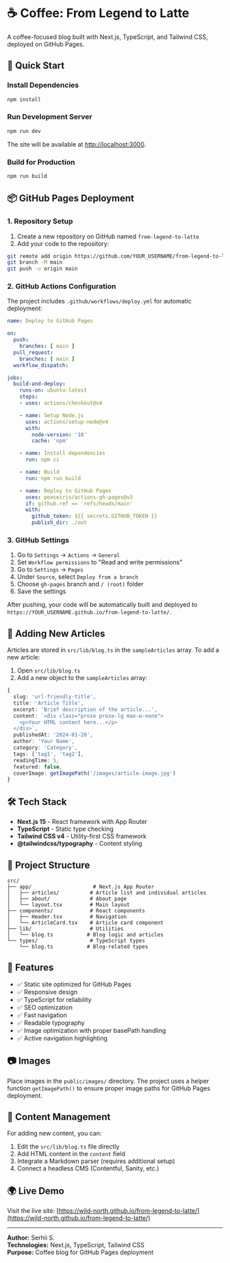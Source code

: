 # ☕ Coffee: From Legend to Latte

A coffee-focused blog built with Next.js, TypeScript, and Tailwind CSS, deployed on GitHub Pages.

## 🚀 Quick Start

### Install Dependencies
```bash
npm install
```

### Run Development Server
```bash
npm run dev
```

The site will be available at [http://localhost:3000](http://localhost:3000).

### Build for Production
```bash
npm run build
```

## 📦 GitHub Pages Deployment

### 1. Repository Setup
1. Create a new repository on GitHub named `from-legend-to-latte`
2. Add your code to the repository:
```bash
git remote add origin https://github.com/YOUR_USERNAME/from-legend-to-latte.git
git branch -M main
git push -u origin main
```

### 2. GitHub Actions Configuration
The project includes `.github/workflows/deploy.yml` for automatic deployment:

```yaml
name: Deploy to GitHub Pages

on:
  push:
    branches: [ main ]
  pull_request:
    branches: [ main ]
  workflow_dispatch:

jobs:
  build-and-deploy:
    runs-on: ubuntu-latest
    steps:
    - uses: actions/checkout@v4

    - name: Setup Node.js
      uses: actions/setup-node@v4
      with:
        node-version: '18'
        cache: 'npm'

    - name: Install dependencies
      run: npm ci

    - name: Build
      run: npm run build

    - name: Deploy to GitHub Pages
      uses: peaceiris/actions-gh-pages@v3
      if: github.ref == 'refs/heads/main'
      with:
        github_token: ${{ secrets.GITHUB_TOKEN }}
        publish_dir: ./out
```

### 3. GitHub Settings
1. Go to `Settings` → `Actions` → `General`
2. Set `Workflow permissions` to "Read and write permissions"
3. Go to `Settings` → `Pages`
4. Under `Source`, select `Deploy from a branch`
5. Choose `gh-pages` branch and `/ (root)` folder
6. Save the settings

After pushing, your code will be automatically built and deployed to `https://YOUR_USERNAME.github.io/from-legend-to-latte/`.

## 📝 Adding New Articles

Articles are stored in `src/lib/blog.ts` in the `sampleArticles` array. To add a new article:

1. Open `src/lib/blog.ts`
2. Add a new object to the `sampleArticles` array:

```typescript
{
  slug: 'url-friendly-title',
  title: 'Article Title',
  excerpt: 'Brief description of the article...',
  content: `<div class="prose prose-lg max-w-none">
    <p>Your HTML content here...</p>
  </div>`,
  publishedAt: '2024-01-20',
  author: 'Your Name',
  category: 'Category',
  tags: ['tag1', 'tag2'],
  readingTime: 5,
  featured: false,
  coverImage: getImagePath('/images/article-image.jpg')
}
```

## 🛠 Tech Stack

- **Next.js 15** - React framework with App Router
- **TypeScript** - Static type checking
- **Tailwind CSS v4** - Utility-first CSS framework
- **@tailwindcss/typography** - Content styling

## 📁 Project Structure

```
src/
├── app/                    # Next.js App Router
│   ├── articles/          # Article list and individual articles
│   ├── about/             # About page
│   └── layout.tsx         # Main layout
├── components/            # React components
│   ├── Header.tsx         # Navigation
│   └── ArticleCard.tsx    # Article card component
├── lib/                   # Utilities
│   └── blog.ts           # Blog logic and articles
└── types/                 # TypeScript types
    └── blog.ts           # Blog-related types
```

## 🎯 Features

- ✅ Static site optimized for GitHub Pages
- ✅ Responsive design
- ✅ TypeScript for reliability
- ✅ SEO optimization
- ✅ Fast navigation
- ✅ Readable typography
- ✅ Image optimization with proper basePath handling
- ✅ Active navigation highlighting

## 📷 Images

Place images in the `public/images/` directory. The project uses a helper function `getImagePath()` to ensure proper image paths for GitHub Pages deployment.

## 🤝 Content Management

For adding new content, you can:
1. Edit the `src/lib/blog.ts` file directly
2. Add HTML content in the `content` field
3. Integrate a Markdown parser (requires additional setup)
4. Connect a headless CMS (Contentful, Sanity, etc.)

## 🌍 Live Demo

Visit the live site: [https://wild-north.github.io/from-legend-to-latte/](https://wild-north.github.io/from-legend-to-latte/)

---

**Author:** Serhii S.  
**Technologies:** Next.js, TypeScript, Tailwind CSS  
**Purpose:** Coffee blog for GitHub Pages deployment
